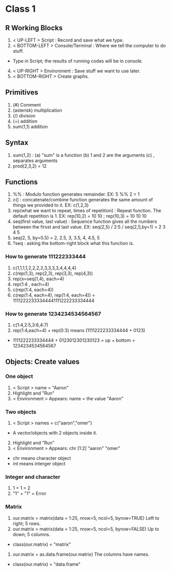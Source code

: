 # Class 1 
## R Working Blocks
1. < UP-LEFT > Script : Record and save what we type. 
2. < BOTTOM-LEFT > Console/Terminal : Where we tell the computer to do stuff.
+ Type in Script; the results of running codes will be in console.
4. < UP-RIGHT > Environment : Save stuff we want to use later. 
5. < BOTTOM-RIGHT > Create graphs.
## Primitives
1. (#) Comment
2. (asterisk) multiplication 
3. (/) division
4. (+) addition
5. sum(1,1) addition 
## Syntax 
1. sum(1,2) : (a) "sum" is a function (b) 1 and 2 are the arguments (c) , separates arguments
2. prod(2,3,2) = 12 
## Functions 
1. %% : Modulo function generates remainder. EX: 5 %% 2 = 1 
2. c() : concatenate/combine function generates the same amount of things we provided to it. EX: c(1,2,3)
3. rep(what we want to repeat, times of repetition) : Repeat function. The default repetition is 1. EX: rep(10,2) = 10 10 ; rep(10,3) = 10 10 10 
4. seq(first value, last value) : Sequence function gives all the numbers between the firsst and last value. EX: seq(2,5) / 2:5 / seq(2,5,by=1) = 2 3 4 5
5. seq(2, 5, by=0.5) = 2, 2.5, 3, 3.5, 4, 4.5, 5
6. ?seq : asking the bottom-right block what this function is.
### How to generate 111222333444
1. c(1,1,1,1,2,2,2,2,3,3,3,3,4,4,4,4)
2. c(rep(1,3), rep(2,3), rep(3,3), rep(4,3)) 
3. rep(x=seq(1,4), each=4)
4. rep(1:4 , each=4)
5. c(rep(1:4, each=4))
6. c(rep(1:4, each=4), rep(1:4, each=4)) = 11112222333344441111222233334444
### How to generate 1234234534564567
1. c(1:4,2:5,3:6,4:7)
2. rep(1:4,each=4) + rep(0:3) means (1111222233334444 + 0123) 
+ 1111222233334444 + 0123012301230123 = up + bottom = 1234234534564567
## Objects: Create values 
### One object
1. < Script > name = "Aaron" 
2. Highlight and "Run"
3. < Environment > Appears: name = the value "Aaron"
### Two objects
1. < Script > names = c("aaron","omer")  
+ A vector/objects with 2 objects inside it. 
2. Highlight and "Run"
3. < Environment > Appears: chr [1:2] "aaron" "omer" 
+ chr means character object 
+ int means interger object
### Integer and character 
1. 1 + 1 = 2
2. "1" + "1" = Error
### Matrix 
1. our.matrix = matrix(data = 1:25, nrow=5, ncol=5, byrow=TRUE) Left to right; 5 rows. 
3. our.matrix = matrix(data = 1:25, nrow=5, ncol=5, byrow=FALSE) Up to down; 5 columns. 
+ class(our.matrix) = "matrix" 

1. our.matrix = as.data.frame(our.matrix) The columns have names.
+ class(our.matrix) = "data.frame"
